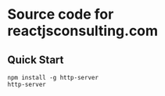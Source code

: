 # Source code for reactjsconsulting.com

## Quick Start
```
npm install -g http-server
http-server
```

